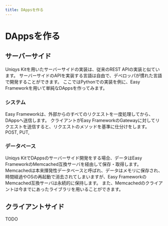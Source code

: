 ```yaml
---
title: DAppsを作る
---
```


# DAppsを作る

## サーバーサイド

Uniqys Kitを用いたサーバーサイドの実装は、従来のREST APIの実装と似ています。
サーバーサイドのAPIを実装する言語は自由で、デベロッパが慣れた言語で開発することができます。
ここではPythonでの実装を例に、Easy Frameworkを用いて単純なDAppsを作ってみます。

### システム

Easy Frameworkは、外部からのすべてのリクエストを一度処理してから、DAppsへ送信します。
クライアントがEasy FrameworkのGatewayに対してリクエストを送信すると、リクエストのメソッドを基準に仕分けをします。
POST, PUT, 

### データベース

Uniqys KitでDAppsのサーバーサイド開発をする場合、データはEasy FrameworkのMemcached互換サーバを経由して保存・取得します。
Memcachedは本来揮発性データベースと呼ばれ、データはメモリに保存され、時間経過やOSの再起動で消去されてしまいますが、Easy FrameworkのMemcached互換サーバは永続的に保持します。
また、Memcachedのクライアントは今までにあったライブラリを用いることができます。

## クライアントサイド

TODO
